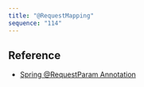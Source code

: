 ```yaml
---
title: "@RequestMapping"
sequence: "114"
---
```


## Reference

- [Spring @RequestParam Annotation](https://www.baeldung.com/spring-request-param)
